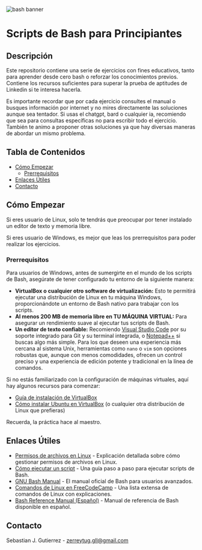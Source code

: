 ![bash banner](https://github.com/ZerreMC/Basics-Scripts/assets/69958471/5af9bb15-50cd-4c66-bc2a-dfee8f671cc7)
# Scripts de Bash para Principiantes

## Descripción
Este repositorio contiene una serie de ejercicios con fines educativos, tanto para aprender desde cero bash o reforzar los conocimientos previos. Contiene los recursos suficientes para superar la prueba de aptitudes de Linkedin si te interesa hacerla.

Es importante recordar que por cada ejercicio consultes el manual o busques información por internet y no mires directamente las soluciones aunque sea tentador. Si usas el chatgpt, bard o cualquier ia, recomiendo que sea para consultas específicas no para escribir todo el ejercicio. También te animo a proponer otras soluciones ya que hay diversas maneras de abordar un mismo problema.


## Tabla de Contenidos
- [Cómo Empezar](#cómo-empezar)
  - [Prerrequisitos](#prerrequisitos)
- [Enlaces Útiles](#enlaces-útiles)
- [Contacto](#contacto)


## Cómo Empezar
Si eres usuario de Linux, solo te tendrás que preocupar por tener instalado un editor de texto y memoria libre.

Si eres usuario de Windows, es mejor que leas los prerrequisitos para poder realizar los ejercicios.


### Prerrequisitos
Para usuarios de Windows, antes de sumergirte en el mundo de los scripts de Bash, asegúrate de tener configurado tu entorno de la siguiente manera:

- **VirtualBox o cualquier otro software de virtualización:** Esto te permitirá ejecutar una distribución de Linux en tu máquina Windows, proporcionándote un entorno de Bash nativo para trabajar con los scripts.
- **Al menos 200 MB de memoria libre en TU MÁQUINA VIRTUAL:** Para asegurar un rendimiento suave al ejecutar tus scripts de Bash.
- **Un editor de texto confiable:** Recomiendo [Visual Studio Code](https://code.visualstudio.com/) por su soporte integrado para Git y su terminal integrada, o [Notepad++](https://notepad-plus-plus.org/) si buscas algo más simple. Para los que deseen una experiencia más cercana al sistema Unix, herramientas como `nano` o `vim` son opciones robustas que, aunque con menos comodidades, ofrecen un control preciso y una experiencia de edición potente y tradicional en la línea de comandos.

Si no estás familiarizado con la configuración de máquinas virtuales, aquí hay algunos recursos para comenzar:
- [Guía de instalación de VirtualBox](https://es.wikihow.com/instalar-VirtualBox)
- [Cómo instalar Ubuntu en VirtualBox](https://osl.ugr.es/2020/09/29/como-instalar-ubuntu-en-virtual-box/) (o cualquier otra distribución de Linux que prefieras)

Recuerda, la práctica hace al maestro.


## Enlaces Útiles
- [Permisos de archivos en Linux](https://itsfoss.com/es/permisos-de-archivos-en-linux/) - Explicación detallada sobre cómo gestionar permisos de archivos en Linux.
- [Cómo ejecutar un script](https://itsfoss.com/es/ejecutando-bash-script/) - Una guía paso a paso para ejecutar scripts de Bash.
- [GNU Bash Manual](https://www.gnu.org/software/bash/manual/bash.html) - El manual oficial de Bash para usuarios avanzados.
- [Comandos de Linux en FreeCodeCamp](https://www.freecodecamp.org/espanol/news/comandos-de-linux/) - Una lista extensa de comandos de Linux con explicaciones.
- [Bash Reference Manual (Español)](https://dirac.df.uba.ar/_media/bashref.es.pdf) - Manual de referencia de Bash disponible en español.


## Contacto
Sebastian J. Gutierrez - zerreytug.gll@gmail.com

